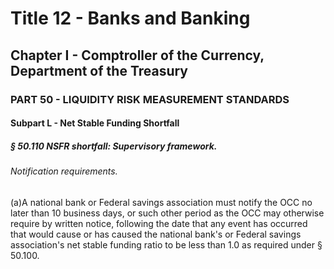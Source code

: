 
# Title 12 - Banks and Banking
## Chapter I - Comptroller of the Currency, Department of the Treasury
### PART 50 - LIQUIDITY RISK MEASUREMENT STANDARDS
#### Subpart L - Net Stable Funding Shortfall
##### § 50.110 NSFR shortfall: Supervisory framework.
###### Notification requirements.

(a)A national bank or Federal savings association must notify the OCC no later than 10 business days, or such other period as the OCC may otherwise require by written notice, following the date that any event has occurred that would cause or has caused the national bank's or Federal savings association's net stable funding ratio to be less than 1.0 as required under § 50.100.
